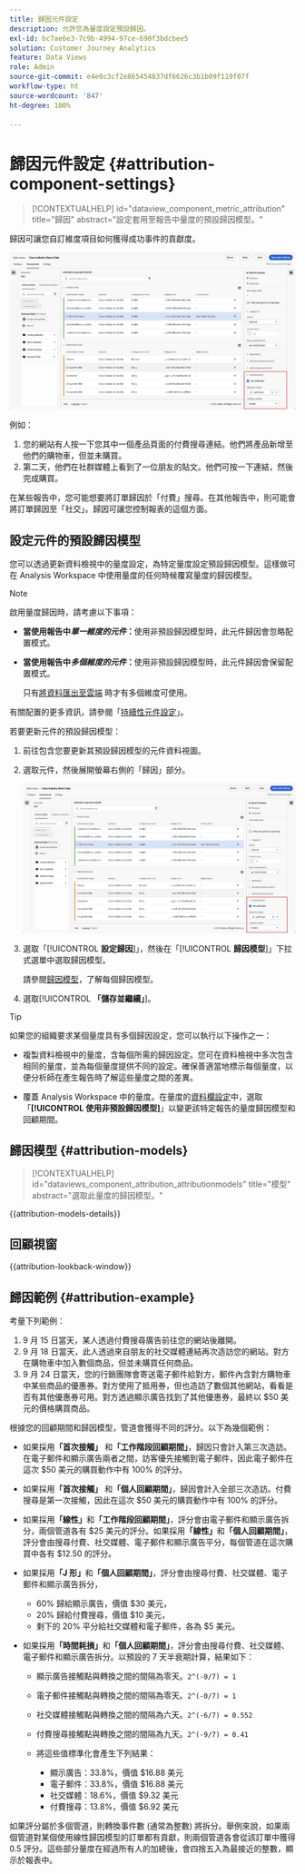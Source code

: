```yaml
---
title: 歸因元件設定
description: 允許您為量度設定預設歸因。
exl-id: bc7ae6e3-7c9b-4994-97ce-690f3bdcbee5
solution: Customer Journey Analytics
feature: Data Views
role: Admin
source-git-commit: e4e0c3cf2e865454837df6626c3b1b09f119f07f
workflow-type: ht
source-wordcount: '847'
ht-degree: 100%

---
```


# 歸因元件設定 {#attribution-component-settings}

<!-- markdownlint-disable MD034 -->

>[!CONTEXTUALHELP]
>id="dataview_component_metric_attribution"
>title="歸因"
>abstract="設定套用至報告中量度的預設歸因模型。"

<!-- markdownlint-enable MD034 -->


歸因可讓您自訂維度項目如何獲得成功事件的貢獻度。

![資料檢視視窗會醒目顯示「設定歸因」選項](../assets/attribution-settings.png)

例如：

1. 您的網站有人按一下您其中一個產品頁面的付費搜尋連結。他們將產品新增至他們的購物車，但並未購買。
2. 第二天，他們在社群媒體上看到了一位朋友的貼文。他們可按一下連結，然後完成購買。

在某些報告中，您可能想要將訂單歸因於「付費」搜尋。在其他報告中，則可能會將訂單歸因至「社交」。歸因可讓您控制報表的這個方面。

## 設定元件的預設歸因模型

您可以透過更新資料檢視中的量度設定，為特定量度設定預設歸因模型。這樣做可在 Analysis Workspace 中使用量度的任何時候覆寫量度的歸因模型。

>[!NOTE]
>
>啟用量度歸因時，請考慮以下事項：
>
>* **當使用報告中&#x200B;*單一維度的元件*：**&#x200B;使用非預設歸因模型時，此元件歸因會忽略配置模式。
>
>* **當使用報告中&#x200B;*多個維度的元件*：**&#x200B;使用非預設歸因模型時，此元件歸因會保留配置模式。
>
>   只有[將資料匯出至雲端](/help/analysis-workspace/export/export-cloud.md) 時才有多個維度可使用。
>
> 有關配置的更多資訊，請參閱「[持續性元件設定](/help/data-views/component-settings/persistence.md)」。

若要更新元件的預設歸因模型：

1. 前往包含您要更新其預設歸因模型的元件資料視圖。

1. 選取元件，然後展開螢幕右側的「歸因」部分。

   ![資料檢視視窗會醒目顯示「設定歸因」選項](../assets/attribution-settings.png)

1. 選取「[!UICONTROL **設定歸因**]」，然後在「[!UICONTROL **歸因模型**]」下拉式選單中選取歸因模型。

   請參閱[歸因模型](#attribution-models)，了解每個歸因模型。

1. 選取&#x200B;[!UICONTROL **「儲存並繼續」**]。

>[!TIP]
>
>如果您的組織要求某個量度具有多個歸因設定，您可以執行以下操作之一：
>
> * 複製資料檢視中的量度，含每個所需的歸因設定。您可在資料檢視中多次包含相同的量度，並為每個量度提供不同的設定。確保善適當地標示每個量度，以便分析師在產生報告時了解這些量度之間的差異。
>
> * 覆蓋 Analysis Workspace 中的量度。在量度的[資料欄設定](/help/analysis-workspace/visualizations/freeform-table/column-row-settings/column-settings.md)中，選取「**[!UICONTROL 使用非預設歸因模型]**」以變更該特定報告的量度歸因模型和回顧期間。

## 歸因模型 {#attribution-models}

<!-- markdownlint-disable MD034 -->

>[!CONTEXTUALHELP]
>id="dataviews_component_attribution_attributionmodels"
>title="模型"
>abstract="選取此量度的歸因模型。"

<!-- markdownlint-enable MD034 -->

{{attribution-models-details}}


## 回顧視窗

{{attribution-lookback-window}}



## 歸因範例 {#attribution-example}

考量下列範例：

1. 9 月 15 日當天，某人透過付費搜尋廣告前往您的網站後離開。
1. 9 月 18 日當天，此人透過來自朋友的社交媒體連結再次造訪您的網站。對方在購物車中加入數個商品，但並未購買任何商品。
1. 9 月 24 日當天，您的行銷團隊會寄送電子郵件給對方，郵件內含對方購物車中某些商品的優惠券。對方使用了抵用券，但也造訪了數個其他網站，看看是否有其他優惠券可用。對方透過顯示廣告找到了其他優惠券，最終以 $50 美元的價格購買商品。

根據您的回顧期間和歸因模型，管道會獲得不同的評分。以下為幾個範例：

* 如果採用&#x200B;**「首次接觸」** 和&#x200B;**「工作階段回顧期間」**，歸因只會計入第三次造訪。在電子郵件和顯示廣告兩者之間，訪客優先接觸到電子郵件，因此電子郵件在這次 $50 美元的購買動作中有 100% 的評分。

* 如果採用&#x200B;**「首次接觸」** 和&#x200B;**「個人回顧期間」**，歸因會計入全部三次造訪。付費搜尋是第一次接觸，因此在這次 $50 美元的購買動作中有 100% 的評分。

* 如果採用&#x200B;**「線性」**&#x200B;和&#x200B;**「工作階段回顧期間」**，評分會由電子郵件和顯示廣告拆分，兩個管道各有 $25 美元的評分。如果採用&#x200B;**「線性」**&#x200B;和&#x200B;**「個人回顧期間」**，評分會由搜尋付費、社交媒體、電子郵件和顯示廣告平分，每個管道在這次購買中各有 $12.50 的評分。

* 如果採用&#x200B;**「J 形」**&#x200B;和&#x200B;**「個人回顧期間」**，評分會由搜尋付費、社交媒體、電子郵件和顯示廣告拆分，

   * 60% 歸給顯示廣告，價值 $30 美元，
   * 20% 歸給付費搜尋，價值 $10 美元，
   * 剩下的 20% 平分給社交媒體和電子郵件，各為 $5 美元。

* 如果採用&#x200B;**「時間耗損」**&#x200B;和&#x200B;**「個人回顧期間」**，評分會由搜尋付費、社交媒體、電子郵件和顯示廣告拆分。以預設的 7 天半衰期計算，結果如下：

   * 顯示廣告接觸點與轉換之間的間隔為零天。`2^(-0/7) = 1`
   * 電子郵件接觸點與轉換之間的間隔為零天。`2^(-0/7) = 1`
   * 社交媒體接觸點與轉換之間的間隔為六天。`2^(-6/7) = 0.552`
   * 付費搜尋接觸點與轉換之間的間隔為九天。`2^(-9/7) = 0.41`
   * 將這些值標準化會產生下列結果：

      * 顯示廣告：33.8%，價值 $16.88 美元
      * 電子郵件：33.8%，價值 $16.88 美元
      * 社交媒體：18.6%，價值 $9.32 美元
      * 付費搜尋：13.8%，價值 $6.92 美元

 如果評分屬於多個管道，則轉換事件數 (通常為整數) 將拆分。舉例來說，如果兩個管道對某個使用線性歸因模型的訂單都有貢獻，則兩個管道各會從該訂單中獲得 0.5 評分。這些部分量度在經過所有人的加總後，會四捨五入為最接近的整數，顯示於報表中。


